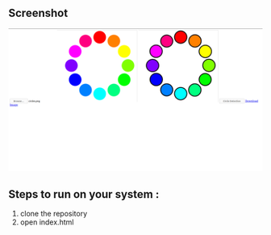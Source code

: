 ## Screenshot

<img src="img/screenshot.png" >

## Steps to run on your system :
1) clone the repository
2) open index.html 
